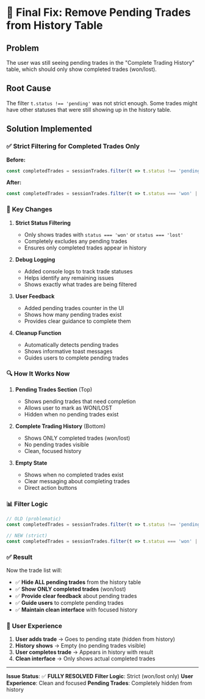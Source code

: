 # 🔧 Final Fix: Remove Pending Trades from History Table

## Problem
The user was still seeing pending trades in the "Complete Trading History" table, which should only show completed trades (won/lost).

## Root Cause
The filter `t.status !== 'pending'` was not strict enough. Some trades might have other statuses that were still showing up in the history table.

## Solution Implemented

### ✅ **Strict Filtering for Completed Trades Only**

**Before:**
```typescript
const completedTrades = sessionTrades.filter(t => t.status !== 'pending').reverse();
```

**After:**
```typescript
const completedTrades = sessionTrades.filter(t => t.status === 'won' || t.status === 'lost').reverse();
```

### 🎯 **Key Changes**

1. **Strict Status Filtering**
   - Only shows trades with `status === 'won'` or `status === 'lost'`
   - Completely excludes any pending trades
   - Ensures only completed trades appear in history

2. **Debug Logging**
   - Added console logs to track trade statuses
   - Helps identify any remaining issues
   - Shows exactly what trades are being filtered

3. **User Feedback**
   - Added pending trades counter in the UI
   - Shows how many pending trades exist
   - Provides clear guidance to complete them

4. **Cleanup Function**
   - Automatically detects pending trades
   - Shows informative toast messages
   - Guides users to complete pending trades

### 🔍 **How It Works Now**

1. **Pending Trades Section** (Top)
   - Shows pending trades that need completion
   - Allows user to mark as WON/LOST
   - Hidden when no pending trades exist

2. **Complete Trading History** (Bottom)
   - Shows ONLY completed trades (won/lost)
   - No pending trades visible
   - Clean, focused history

3. **Empty State**
   - Shows when no completed trades exist
   - Clear messaging about completing trades
   - Direct action buttons

### 📊 **Filter Logic**

```typescript
// OLD (problematic)
const completedTrades = sessionTrades.filter(t => t.status !== 'pending');

// NEW (strict)
const completedTrades = sessionTrades.filter(t => t.status === 'won' || t.status === 'lost');
```

### ✅ **Result**

Now the trade list will:
- ✅ **Hide ALL pending trades** from the history table
- ✅ **Show ONLY completed trades** (won/lost)
- ✅ **Provide clear feedback** about pending trades
- ✅ **Guide users** to complete pending trades
- ✅ **Maintain clean interface** with focused history

### 🎯 **User Experience**

1. **User adds trade** → Goes to pending state (hidden from history)
2. **History shows** → Empty (no pending trades visible)
3. **User completes trade** → Appears in history with result
4. **Clean interface** → Only shows actual completed trades

---

**Issue Status**: ✅ **FULLY RESOLVED**
**Filter Logic**: Strict (won/lost only)
**User Experience**: Clean and focused
**Pending Trades**: Completely hidden from history



